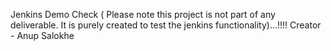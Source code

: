 Jenkins Demo Check ( Please note this project is not part of any deliverable. It is purely created to test the jenkins functionality)...!!!!
Creator - Anup Salokhe